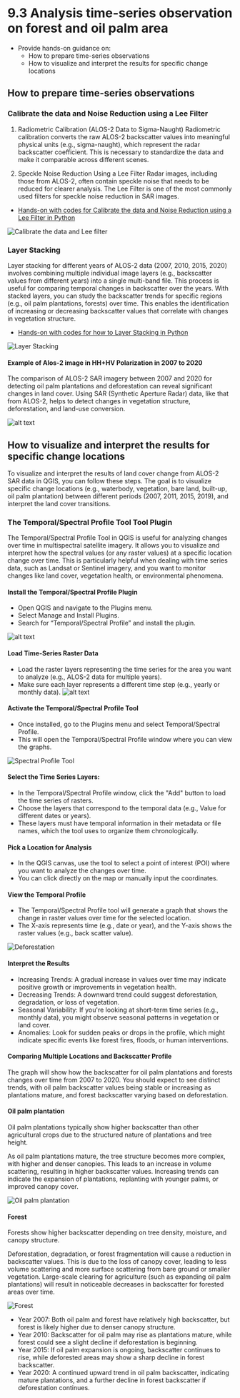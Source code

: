# 9.3 Analysis time-series observation on forest and oil palm area

- Provide hands-on guidance on:
    - How to prepare time-series observations
    - How to visualize and interpret the results for specific change locations



## How to prepare time-series observations


### Calibrate the data and Noise Reduction using a Lee Filter

1. Radiometric Calibration (ALOS-2 Data to Sigma-Naught)
Radiometric calibration converts the raw ALOS-2 backscatter values into meaningful physical units (e.g., sigma-naught), which represent the radar backscatter coefficient. This is necessary to standardize the data and make it comparable across different scenes.

2. Speckle Noise Reduction Using a Lee Filter
Radar images, including those from ALOS-2, often contain speckle noise that needs to be reduced for clearer analysis. The Lee Filter is one of the most commonly used filters for speckle noise reduction in SAR images.

- [Hands-on with codes for Calibrate the data and Noise Reduction using a Lee Filter in Python](code/CalibrateandLeeFilter.ipynb)

![Calibrate the data and Lee filter](image-37.png)

### Layer Stacking 

Layer stacking for different years of ALOS-2 data (2007, 2010, 2015, 2020) involves combining multiple individual image layers (e.g., backscatter values from different years) into a single multi-band file. This process is useful for comparing temporal changes in backscatter over the years. With stacked layers, you can study the backscatter trends for specific regions (e.g., oil palm plantations, forests) over time. This enables the identification of increasing or decreasing backscatter values that correlate with changes in vegetation structure.

- [Hands-on with codes for how to Layer Stacking in Python](code/Layer_Stacking.ipynb)

![Layer Stacking](image-36.png)


#### Example of Alos-2 image in HH+HV Polarization in 2007 to 2020
The comparison of ALOS-2 SAR imagery between 2007 and 2020 for detecting oil palm plantations and deforestation can reveal significant changes in land cover. Using SAR (Synthetic Aperture Radar) data, like that from ALOS-2, helps to detect changes in vegetation structure, deforestation, and land-use conversion.


![alt text](image-17.png)

## How to visualize and interpret the results for specific change locations

To visualize and interpret the results of land cover change from ALOS-2 SAR data in QGIS, you can follow these steps. 
The goal is to visualize specific change locations (e.g., waterbody, vegetation, bare land, built-up, oil palm plantation) between different periods (2007, 2011, 2015, 2019), and interpret the land cover transitions.

### The Temporal/Spectral Profile Tool Tool Plugin 
The Temporal/Spectral Profile Tool in QGIS is useful for analyzing changes over time in multispectral satellite imagery. It allows you to visualize and interpret how the spectral values (or any raster values) at a specific location change over time. This is particularly helpful when dealing with time series data, such as Landsat or Sentinel imagery, and you want to monitor changes like land cover,  vegetation health, or environmental phenomena.


#### Install the Temporal/Spectral Profile Plugin

- Open QGIS and navigate to the Plugins menu.
- Select Manage and Install Plugins.
- Search for “Temporal/Spectral Profile” and install the plugin.

![alt text](image-28.png)


#### Load Time-Series Raster Data

- Load the raster layers representing the time series for the area you want to analyze (e.g., ALOS-2 data for multiple years).
- Make sure each layer represents a different time step (e.g., yearly or monthly data).
![alt text](image-29.png)

#### Activate the Temporal/Spectral Profile Tool

- Once installed, go to the Plugins menu and select Temporal/Spectral Profile.
- This will open the Temporal/Spectral Profile window where you can view the graphs.

![Spectral Profile Tool](image-39.png)

#### Select the Time Series Layers:

- In the Temporal/Spectral Profile window, click the "Add" button to load the time series of rasters.
- Choose the layers that correspond to the temporal data (e.g., Value for different dates or years).
- These layers must have temporal information in their metadata or file names, which the tool uses to organize them chronologically.

#### Pick a Location for Analysis

- In the QGIS canvas, use the tool to select a point of interest (POI) where you want to analyze the changes over time.
- You can click directly on the map or manually input the coordinates.

#### View the Temporal Profile

- The Temporal/Spectral Profile tool will generate a graph that shows the change in raster values over time for the selected location.
- The X-axis represents time (e.g., date or year), and the Y-axis shows the raster values (e.g., back scatter value).

![Deforestation](image-40.png)

#### Interpret the Results

- Increasing Trends: A gradual increase in values over time may indicate positive growth or improvements in vegetation health.
- Decreasing Trends: A downward trend could suggest deforestation, degradation, or loss of vegetation.
- Seasonal Variability: If you're looking at short-term time series (e.g., monthly data), you might observe seasonal patterns in vegetation or land cover.
- Anomalies: Look for sudden peaks or drops in the profile, which might indicate specific events like forest fires, floods, or human interventions.

#### Comparing Multiple Locations and Backscatter Profile


The graph will show how the backscatter for oil palm plantations and forests changes over time from 2007 to 2020. You should expect to see distinct trends, with oil palm backscatter values being stable or increasing as plantations mature, and forest backscatter varying based on deforestation.


#### Oil palm plantation

Oil palm plantations typically show higher backscatter than other agricultural crops due to the structured nature of plantations and tree height.

As oil palm plantations mature, the tree structure becomes more complex, with higher and denser canopies. This leads to an increase in volume scattering, resulting in higher backscatter values. Increasing trends can indicate the expansion of plantations, replanting with younger palms, or improved canopy cover.

![Oil palm plantation](image-33.png)

#### Forest
Forests show higher backscatter depending on tree density, moisture, and canopy structure.

Deforestation, degradation, or forest fragmentation will cause a reduction in backscatter values. This is due to the loss of canopy cover, leading to less volume scattering and more surface scattering from bare ground or smaller vegetation. Large-scale clearing for agriculture (such as expanding oil palm plantations) will result in noticeable decreases in backscatter for forested areas over time.

![Forest](image-41.png)

- Year 2007: Both oil palm and forest have relatively high backscatter, but forest is likely higher due to denser canopy structure.
- Year 2010: Backscatter for oil palm may rise as plantations mature, while forest could see a slight decline if deforestation is beginning.
- Year 2015: If oil palm expansion is ongoing, backscatter continues to rise, while deforested areas may show a sharp decline in forest backscatter.
- Year 2020: A continued upward trend in oil palm backscatter, indicating mature plantations, and a further decline in forest backscatter if deforestation continues.